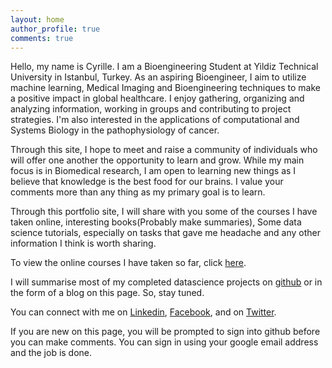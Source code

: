 ```yaml
---
layout: home
author_profile: true
comments: true
---
```


Hello, my name is Cyrille. I am a Bioengineering Student at Yildiz Technical University in Istanbul, Turkey. As an aspiring Bioengineer, I aim to utilize machine learning, Medical Imaging and Bioengineering techniques to make a positive impact in global healthcare. I enjoy gathering, organizing and analyzing information, working in groups and contributing to project strategies. I'm also interested in the applications of computational and Systems Biology in the pathophysiology of cancer.  

Through this site, I hope to meet and raise a community of individuals who will offer one another the opportunity to learn and grow. While my main focus is in Biomedical research, I am open to learning new things as I believe that knowledge is the best food for our brains. I value your comments more than any thing as my primary goal is to learn. 

Through this portfolio site, I will share with you some of the courses I have taken online, interesting books(Probably make summaries), Some data science tutorials, especially on tasks that gave me headache and any other information I think is worth sharing. 

To view the online courses I have taken so far, click [here](https://cyrillemesue.github.io/Courses/).

I will summarise most of my completed datascience projects on [github](https://github.com/CyrilleMesue) or in the form of a blog on this page. So, stay tuned.

You can connect with me on [Linkedin](https://www.linkedin.com/in/cyrille-mesue-njume-3a448a184/), [Facebook](https://m.facebook.com/home.php), and on [Twitter](https://twitter.com/home).

If you are new on this page, you will be prompted to sign into github before you can make comments. You can sign in using your google email address and the job is done. 
